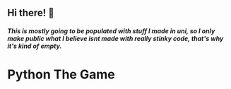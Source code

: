 ## Hi there! 👋

##### This is mostly going to be populated with stuff I made in uni, so I only make public what I believe isnt made with really stinky code, that's why it's kind of empty.

# Python The Game

######


<!--

Here are some ideas to get you started:

- 🔭 I’m currently working on ...
- 🌱 I’m currently learning ...
- 👯 I’m looking to collaborate on ...
- 🤔 I’m looking for help with ...
- 💬 Ask me about ...
- 📫 How to reach me: ...
- 😄 Pronouns: ...
- ⚡ Fun fact: ...
-->

